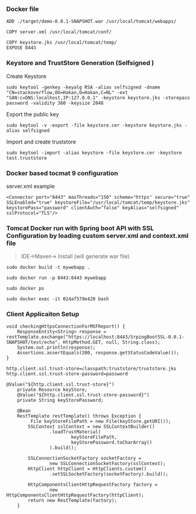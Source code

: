 
### Docker file

```FROM tomcat:9-jdk11
ADD ./target/demo-0.0.1-SNAPSHOT.war /usr/local/tomcat/webapps/

COPY server.xml /usr/local/tomcat/conf/

COPY keystore.jks /usr/local/tomcat/temp/
EXPOSE 8443
```



### Keystore and TrustStore Generation (Selfsigned )


Create Keystore

```sudo keytool -genkey -keyalg RSA -alias selfsigned -dname "CN=stackoverflow,OU=Hakan,O=Hakan,C=NL" -ext "SAN:c=DNS:localhost,IP:127.0.0.1" -keystore keystore.jks -storepass password -validity 360 -keysize 2048```

Export the public key

```sudo keytool -v -export -file keystore.cer -keystore keystore.jks -alias selfsigned```

Import and create truststore

```sudo keytool -import -alias keystore -file keystore.cer -keystore test.truststore```

### Docker based tocmat 9 configuration

server.xml example

```<Connector port="8443" maxThreads="150" scheme="https" secure="true" SSLEnabled="true" keystoreFile="/usr/local/tomcat/temp/keystore.jks" keystorePass="password" clientAuth="false" keyAlias="selfsigned" sslProtocol="TLS"/>```

### Tomcat Docker run with Spring boot API with SSL Configuration by loading custom server.xml and context.xml file

> IDE->Maven-> Install (will generate war file)

```
sudo docker build -t mywebapp .

sudo docker run -p 8443:8443 mywebapp

sudo docker ps

sudo docker exec -it 024af579e420 bash
```

### Client Applicaiton Setup

```@Test
void checkingHttpsConnectionForMSFReport() {
    ResponseEntity<String> response = restTemplate.exchange("https://localhost:8443/SrpingBootSSL-0.0.1-SNAPSHOT/test/echo", HttpMethod.GET, null, String.class);
    System.out.println(response);
    Assertions.assertEquals(200, response.getStatusCodeValue());
}

http.client.ssl.trust-store=classpath:truststore/truststore.jks
http.client.ssl.trust-store-password=password

@Value("${http.client.ssl.trust-store}")
    private Resource keyStore;
    @Value("${http.client.ssl.trust-store-password}")
    private String keyStorePassword;

    @Bean
    RestTemplate restTemplate() throws Exception {
         File keyStoreFilePath = new File(keyStore.getURI());
        SSLContext sslContext = new SSLContextBuilder()
                .loadTrustMaterial(
                        keyStoreFilePath,
                        keyStorePassword.toCharArray()
                ).build();

        SSLConnectionSocketFactory socketFactory =
                new SSLConnectionSocketFactory(sslContext);
        HttpClient httpClient = HttpClients.custom()
                .setSSLSocketFactory(socketFactory).build();

        HttpComponentsClientHttpRequestFactory factory =
                new HttpComponentsClientHttpRequestFactory(httpClient);
        return new RestTemplate(factory);
    }
```


